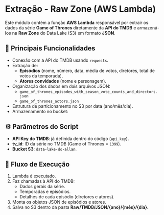 # Extração - Raw Zone (AWS Lambda)

Este módulo contém a função **AWS Lambda** responsável por extrair os dados da série **Game of Thrones** diretamente da **API do TMDB** e armazená-los na **Raw Zone** do Data Lake (S3) em formato **JSON**.

## 🔑 Principais Funcionalidades
- Conexão com a API do TMDB usando `requests`.
- Extração de:
  - **Episódios** (nome, número, data, média de votos, diretores, total de votos da temporada).
  - **Atores convidados** (nome e personagem).
- Organização dos dados em dois arquivos JSON:
  - `game_of_thrones_episodes_with_season_vote_counts_and_directors.json`
  - `game_of_thrones_actors.json`
- Estrutura de particionamento no S3 por data (ano/mês/dia).
- Armazenamento no bucket:

⚙️ Parâmetros do Script
-----------------------

* **API Key do TMDB**: já definida dentro do código (`api_key`).
* **tv_id**: ID da série no TMDB (Game of Thrones = `1399`).
* **Bucket S3**: `data-lake-do-allan`.

🚀 Fluxo de Execução
--------------------

1. Lambda é executado.
2. Faz chamadas à API do TMDB:
   * Dados gerais da série.
   * Temporadas e episódios.
   * Detalhes de cada episódio (diretores e atores).
3. Monta os objetos JSON de episódios e atores.
4. Salva no S3 dentro da pasta **Raw/TMDB/JSON/{ano}/{mês}/{dia}**.